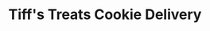---
title: "Tiff's Treats Cookie Delivery"
url: /houston/tiffs-treats-cookie-delivery/
shop: pastry
---